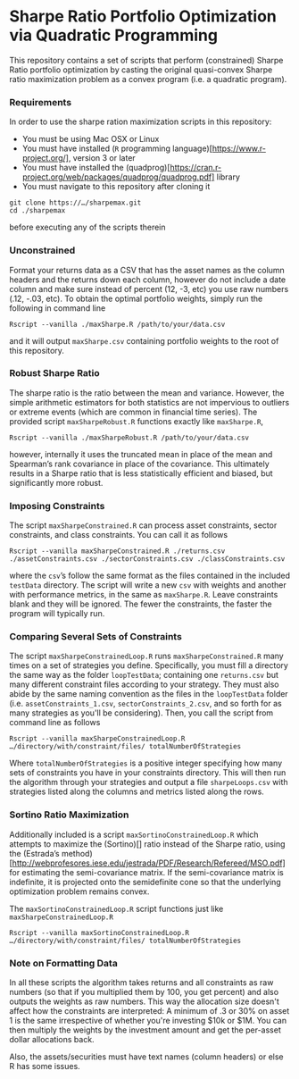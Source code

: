 # Sharpe Ratio Portfolio Optimization via Quadratic Programming

This repository contains a set of scripts that perform (constrained) Sharpe Ratio portfolio optimization by casting the original quasi-convex Sharpe ratio maximization problem as a convex program (i.e. a quadratic program).

### Requirements

In order to use the sharpe ration maximization scripts in this repository:
- You must be using Mac OSX or Linux
- You must have installed (`R` programming language)[https://www.r-project.org/], version 3 or later
- You must have installed the (quadprog)[https://cran.r-project.org/web/packages/quadprog/quadprog.pdf] library
- You must navigate to this repository after cloning it 
```
git clone https://…/sharpemax.git
cd ./sharpemax
```
before executing any of the scripts therein

### Unconstrained

Format your returns data as a CSV that has the asset names as the column headers and the returns down each column, however do not include a date column and make sure instead of percent (12, -3, etc) you use raw numbers (.12, -.03, etc). To obtain the optimal portfolio weights, simply run the following in command line

```
Rscript --vanilla ./maxSharpe.R /path/to/your/data.csv
```

and it will output `maxSharpe.csv` containing portfolio weights to the root of this repository.

### Robust Sharpe Ratio

The sharpe ratio is the ratio between the mean and variance. However, the simple arithmetic estimators for both statistics are not impervious to outliers or extreme events (which are common in financial time series). The provided script `maxSharpeRobust.R` functions exactly like `maxSharpe.R`,

```
Rscript --vanilla ./maxSharpeRobust.R /path/to/your/data.csv
```

however, internally it uses the truncated mean in place of the mean and Spearman’s rank covariance in place of the covariance. This ultimately results in a Sharpe ratio that is less statistically efficient and biased, but significantly more robust.

### Imposing Constraints

The script `maxSharpeConstrained.R` can process asset constraints, sector constraints, and class constraints. You can call it as follows

```
Rscript --vanilla maxSharpeConstrained.R ./returns.csv ./assetConstraints.csv ./sectorConstraints.csv ./classConstraints.csv
```

where the `csv`’s follow the same format as the files contained in the included `testData` directory. The script will write a new `csv` with weights and another with performance metrics, in the same as `maxSharpe.R`. Leave constraints blank and they will be ignored. The fewer the constraints, the faster the program will typically run.

### Comparing Several Sets of Constraints

The script `maxSharpeConstrainedLoop.R` runs `maxSharpeConstrained.R` many times on a set of strategies you define. Specifically, you must fill a directory the same way as the folder `loopTestData`; containing one `returns.csv` but many different constraint files according to your strategy. They must also abide by the same naming convention as the files in the `loopTestData` folder (i.e. `assetConstraints_1.csv`, `sectorConstraints_2.csv`, and so forth for as many strategies as you'll be considering). Then, you call the script from command line as follows

```
Rscript --vanilla maxSharpeConstrainedLoop.R …/directory/with/constraint/files/ totalNumberOfStrategies
```

Where `totalNumberOfStrategies` is a positive integer specifying how many sets of constraints you have in your constraints directory. This will then run the algorithm through your strategies and output a file `sharpeLoops.csv` with strategies listed along the columns and metrics listed along the rows.

### Sortino Ratio Maximization

Additionally included is a script `maxSortinoConstrainedLoop.R` which attempts to maximize the (Sortino)[] ratio instead of the Sharpe ratio, using the (Estrada’s method)[http://webprofesores.iese.edu/jestrada/PDF/Research/Refereed/MSO.pdf] for estimating the semi-covariance matrix. If the semi-covariance matrix is indefinite, it is projected onto the semidefinite cone so that the underlying optimization problem remains convex.

The `maxSortinoConstrainedLoop.R` script functions just like `maxSharpeConstrainedLoop.R`

```
Rscript --vanilla maxSortinoConstrainedLoop.R …/directory/with/constraint/files/ totalNumberOfStrategies
```

### Note on Formatting Data

In all these scripts the algorithm takes returns and all constraints as raw numbers (so that if you multiplied them by 100, you get percent) and also outputs the weights as raw numbers. This way the allocation size doesn't affect how the constraints are interpreted: A minimum of .3 or 30% on asset 1 is the same irrespective of whether you're investing $10k or $1M. You can then multiply the weights by the investment amount and get the per-asset dollar allocations back.

Also, the assets/securities must have text names (column headers) or else R has some issues.